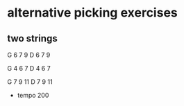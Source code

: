 # alternative picking exercises

## two strings

G 6 7 9
D 6 7 9

G 4 6 7
D 4 6 7

G 7 9 11
D 7 9 11

- tempo 200
